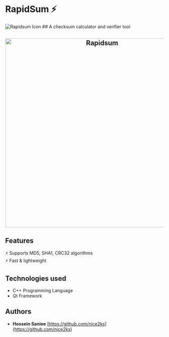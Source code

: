 # RapidSum ⚡️
<img src="https://github.com/nice2ks/RapidSum/blob/master/images/rapidsum.png" alt="Rapidsum Icon" />
## A checksum calculator and verifier tool

<h2 align="center">
<img src="https://github.com/nice2ks/RapidSum/blob/master/images/screenshot.jpg" alt="Rapidsum"  width="600px" />
</h2>

## Features

⚡️ Supports MD5, SHA1, CRC32 algorithms\
⚡️ Fast & lightweight

## Technologies used

- C++ Programming Language
- Qt Framework

## Authors

- **Hossein Saniee** [https://github.com/nice2ks](https://github.com/nice2ks)
